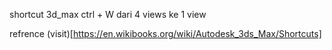shortcut 3d_max
ctrl + W dari 4 views ke 1 view



refrence
(visit)[https://en.wikibooks.org/wiki/Autodesk_3ds_Max/Shortcuts]
